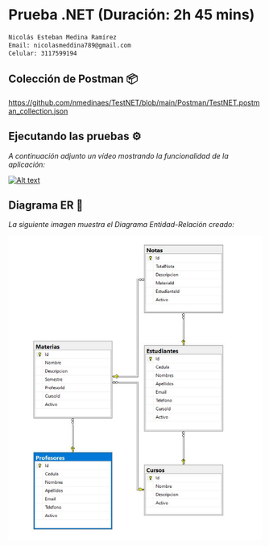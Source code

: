 # Prueba .NET (Duración: 2h 45 mins)
```
Nicolás Esteban Medina Ramírez
Email: nicolasmeddina789@gmail.com
Celular: 3117599194
```
## Colección de Postman 📦
https://github.com/nmedinaes/TestNET/blob/main/Postman/TestNET.postman_collection.json

## Ejecutando las pruebas ⚙️
_A continuación adjunto un vídeo mostrando la funcionalidad de la aplicación:_

[![Alt text](https://img.youtube.com/vi/MaWwkBLXzrw/0.jpg)](https://youtu.be/MaWwkBLXzrw)

## Diagrama ER 🚀
_La siguiente imagen muestra el Diagrama Entidad-Relación creado:_

![Image text](https://github.com/nmedinaes/TestNET/blob/main/Images/ER.JPG)

